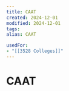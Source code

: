 ```yaml
---
title: CAAT
created: 2024-12-01
modified: 2024-12-01
tags: 
alias: CAAT

usedFor:
- "[[3528 Colleges]]"
---
```

# CAAT
